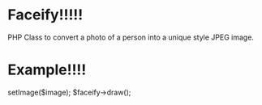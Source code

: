 Faceify!!!!!
===========
PHP Class to convert a photo of a person into a unique style JPEG image.

Example!!!!
========
<?php
require_once 'Facify.php';
$image = 'sample.jpg';
$faceify = new Facify();
$faceify->setImage($image);

$faceify->draw();
